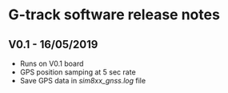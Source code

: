 
# G-track software release notes

## V0.1 - 16/05/2019
* Runs on V0.1 board
* GPS position samping at 5 sec rate
* Save GPS data in _sim8xx_gnss.log_ file